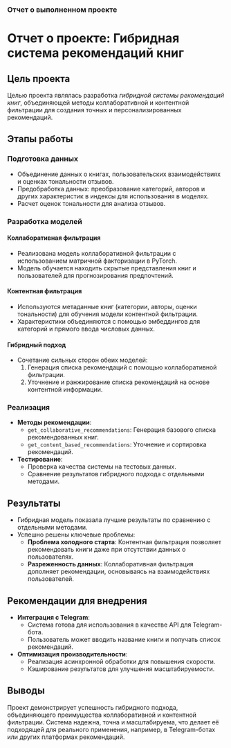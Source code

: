 ### Отчет о выполненном проекте

# Отчет о проекте: Гибридная система рекомендаций книг

## Цель проекта

Целью проекта являлась разработка *гибридной системы рекомендаций книг*, объединяющей методы коллаборативной и контентной фильтрации для создания точных и персонализированных рекомендаций.

## Этапы работы

### Подготовка данных
- Объединение данных о книгах, пользовательских взаимодействиях и оценках тональности отзывов.
- Предобработка данных: преобразование категорий, авторов и других характеристик в индексы для использования в моделях.
- Расчет оценок тональности для анализа отзывов.

### Разработка моделей
#### Коллаборативная фильтрация
- Реализована модель коллаборативной фильтрации с использованием матричной факторизации в PyTorch.
- Модель обучается находить скрытые представления книг и пользователей для прогнозирования предпочтений.

#### Контентная фильтрация
- Используются метаданные книг (категории, авторы, оценки тональности) для обучения модели контентной фильтрации.
- Характеристики объединяются с помощью эмбеддингов для категорий и прямого ввода числовых данных.

#### Гибридный подход
- Сочетание сильных сторон обеих моделей:
  1. Генерация списка рекомендаций с помощью коллаборативной фильтрации.
  2. Уточнение и ранжирование списка рекомендаций на основе контентной информации.

### Реализация
- **Методы рекомендации**:
  - `get_collaborative_recommendations`: Генерация базового списка рекомендованных книг.
  - `get_content_based_recommendations`: Уточнение и сортировка рекомендаций.
- **Тестирование**:
  - Проверка качества системы на тестовых данных.
  - Сравнение результатов гибридного подхода с отдельными методами.

## Результаты
- Гибридная модель показала лучшие результаты по сравнению с отдельными методами.
- Успешно решены ключевые проблемы:
  - **Проблема холодного старта**: Контентная фильтрация позволяет рекомендовать книги даже при отсутствии данных о пользователях.
  - **Разреженность данных**: Коллаборативная фильтрация дополняет рекомендации, основываясь на взаимодействиях пользователей.

## Рекомендации для внедрения
- **Интеграция с Telegram**:
  - Система готова для использования в качестве API для Telegram-бота.
  - Пользователь может вводить название книги и получать список рекомендаций.
- **Оптимизация производительности**:
  - Реализация асинхронной обработки для повышения скорости.
  - Кэширование результатов для улучшения масштабируемости.

## Выводы
Проект демонстрирует успешность гибридного подхода, объединяющего преимущества коллаборативной и контентной фильтрации. Система надежна, точна и масштабируема, что делает её подходящей для реального применения, например, в Telegram-ботах или других платформах рекомендаций.
```
